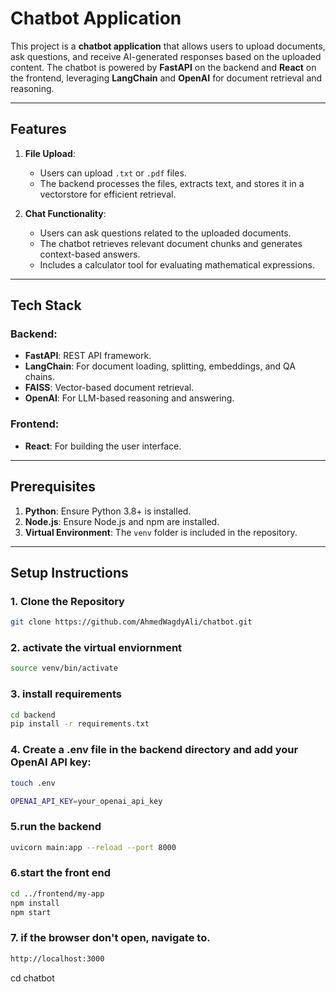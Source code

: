 # Chatbot Application

This project is a **chatbot application** that allows users to upload documents, ask questions, and receive AI-generated responses based on the uploaded content. The chatbot is powered by **FastAPI** on the backend and **React** on the frontend, leveraging **LangChain** and **OpenAI** for document retrieval and reasoning.

---

## Features

1. **File Upload**:
   - Users can upload `.txt` or `.pdf` files.
   - The backend processes the files, extracts text, and stores it in a vectorstore for efficient retrieval.

2. **Chat Functionality**:
   - Users can ask questions related to the uploaded documents.
   - The chatbot retrieves relevant document chunks and generates context-based answers.
   - Includes a calculator tool for evaluating mathematical expressions.

---

## Tech Stack

### Backend:
- **FastAPI**: REST API framework.
- **LangChain**: For document loading, splitting, embeddings, and QA chains.
- **FAISS**: Vector-based document retrieval.
- **OpenAI**: For LLM-based reasoning and answering.

### Frontend:
- **React**: For building the user interface.

---

## Prerequisites

1. **Python**: Ensure Python 3.8+ is installed.
2. **Node.js**: Ensure Node.js and npm are installed.
3. **Virtual Environment**: The `venv` folder is included in the repository.

---

## Setup Instructions

### 1. Clone the Repository
```bash
git clone https://github.com/AhmedWagdyAli/chatbot.git
```
### 2. activate the virtual enviornment
```bash
source venv/bin/activate
```

### 3. install requirements
```bash
cd backend
pip install -r requirements.txt
```
### 4. Create a .env file in the backend directory and add your OpenAI API key:
```bash
touch .env
```
```bash
OPENAI_API_KEY=your_openai_api_key
```
### 5.run the backend
```bash
uvicorn main:app --reload --port 8000
```
### 6.start the front end
```bash
cd ../frontend/my-app
npm install
npm start
```
### 7. if the browser don't open, navigate to.
```bash
http://localhost:3000
```



cd chatbot
